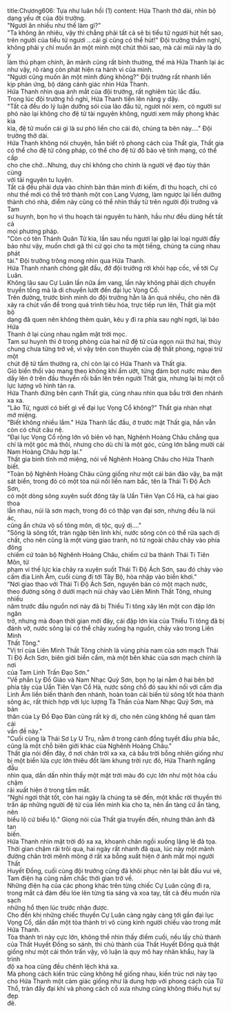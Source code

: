 title:Chương606: Tựa như luân hồi (1)
content:
Hứa Thanh thở dài, nhìn bộ dạng yếu ớt của đội trưởng.<br>"Ngươi ăn nhiều như thế làm gì?"<br>"Ta không ăn nhiêu, vậy thì chẳng phải tất cả sẽ bị tiểu tử ngươi hút hết sao,<br>trên người của tiểu tử ngươi …cái gì cũng có thể hút!" Đội trưởng thầm nghĩ,<br>không phải y chỉ muốn ăn một mình một chút thôi sao, mà cái mũi này là do y<br>làm thủ phạm chính, ăn mảnh cũng rất bình thường, thế mà Hứa Thanh lại ác<br>như vậy, rõ ràng còn phát hiện ra hành vi của mình.<br>"Ngươi cũng muốn ăn một mình đúng không?" Đội trưởng rất nhanh liền<br>kịp phản ứng, bộ dáng cảnh giác nhìn Hứa Thanh.<br>Hứa Thanh nhìn qua ánh mắt của đội trưởng, rất nghiêm túc lắc đầu.<br>Trong lúc đội trưởng hồ nghi, Hứa Thanh tiến lên nâng y dậy.<br>"Tất cả đều do lý luận dưỡng sói của lão đầu tử, ngươi nói xem, có người sư<br>phó nào lại không cho đệ tử tài nguyên không, ngươi xem mấy phong khác kia<br>kìa, đệ tử muốn cái gì là sư phó liền cho cái đó, chúng ta bên này...." Đội<br>trưởng thở dài.<br>Hứa Thanh không nói chuyện, hắn biết rõ phong cách của Thất gia, Thất gia<br>có thể cho đệ tử công pháp, có thể cho đệ tử đồ bảo vệ tính mạng, có thể cấp<br>cho che chở...Nhưng, duy chỉ không cho chính là người vệ đạo tùy thân cùng<br>với tài nguyên tu luyện.<br>Tất cả đều phải dựa vào chính bản thân mình đi kiếm, đi thu hoạch, chỉ có<br>như thế mới có thể trở thành một con Lang Vương, làm ngược lại liền dưỡng<br>thành chó nhà, điểm này cũng có thể nhìn thấy từ trên người đội trưởng và Tam<br>sư huynh, bọn họ vì thu hoạch tài nguyên tu hành, hầu như đều dùng hết tất cả<br>mọi phương pháp.<br>"Còn có tên Thánh Quân Tử kia, lần sau nếu ngươi lại gặp lại loại người đầy<br>bảo như vậy, muốn chơi gã thì cứ gọi cho ta một tiếng, chúng ta cùng nhau phát<br>tài." Đội trưởng trông mong nhìn qua Hứa Thanh.<br>Hứa Thanh nhanh chóng gật đầu, đỡ đội trưởng rời khỏi hạp cốc, về tới Cự<br>Luân.<br>Không lâu sau Cự Luân lần nữa ầm vang, lần này không phải dịch chuyển<br>truyền tống mà là di chuyển lướt đến đại lục Vọng Cổ.<br>Trên đường, trước bình minh do đội trưởng hẳn là ăn quá nhiều, cho nên đã<br>xảy ra chút vấn đề trong quá trình tiêu hóa, trực tiếp run lên, Thất gia một bộ<br>dạng đã quen nên không thèm quản, kêu y đi ra phía sau nghỉ ngơi, lại bảo Hứa<br>Thanh ở lại cùng nhau ngắm mặt trời mọc.<br>Tam sư huynh thì ở trong phòng của hai nữ đệ tử của ngọn núi thứ hai, thủy<br>chung chưa từng trở về, vì vậy trên con thuyền của đệ thất phong, ngoại trừ một<br>chút đệ tử tầm thường ra, chỉ còn lại có Hứa Thanh và Thất gia.<br>Gió biển thổi vào mang theo không khí ẩm ướt, từng đám bọt nước màu đen<br>dấy lên ở trên đầu thuyền rồi bắn lên trên người Thất gia, nhưng lại bị một cỗ<br>lực lượng vô hình tản ra.<br>Hứa Thanh đứng bên cạnh Thất gia, cùng nhau nhìn qua bầu trời đen nhánh<br>xa xa.<br>"Lão Tứ, ngươi có biết gì về đại lục Vọng Cổ không?" Thất gia nhàn nhạt<br>mở miệng.<br>"Biết không nhiều lắm." Hứa Thanh lắc đầu, ở trước mặt Thất gia, hắn vẫn<br>còn có chút câu nệ.<br>"Đại lục Vọng Cổ rộng lớn vô biên vô hạn, Nghênh Hoàng Châu chẳng qua<br>chỉ là một góc mà thôi, nhưng cho dù chỉ là một góc, cũng lớn bằng mười cái<br>Nam Hoàng Châu hợp lại."<br>Thất gia bình tĩnh mở miệng, nói về Nghênh Hoàng Châu cho Hứa Thanh<br>biết.<br>"Toàn bộ Nghênh Hoàng Châu cũng giống như một cái bán đảo vậy, ba mặt<br>sát biển, trong đó có một tòa núi nối liền nam bắc, tên là Thái Ti Độ Ách Sơn,<br>có một dòng sông xuyên suốt đông tây là Uẩn Tiên Vạn Cổ Hà, cả hai giao thoa<br>lẫn nhau, núi là sơn mạch, trong đó có thập vạn đại sơn, nhưng đều là núi ác,<br>cũng ẩn chứa vô số tông môn, dị tộc, quỷ dị...."<br>"Sông là sông tốt, tràn ngập tiên linh khí, nước sông còn có thể rửa sạch dị<br>chất, cho nên cũng là một vùng giao tranh, nó từ ngoài châu chảy vào phía đông<br>chiếm cứ toàn bộ Nghênh Hoàng Châu, chiếm cứ ba thành Thái Ti Tiên Môn, từ<br>phạm vi thế lực kia chảy ra xuyên suốt Thái Ti Độ Ách Sơn, sau đó chảy vào<br>cấm địa Linh Âm, cuối cùng đi tới Tây Bộ, hòa nhập vào biển khơi."<br>"Nơi giao thao với Thái Ti Độ Ách Sơn, nguyên bản có một mạch nước,<br>theo đường sông ở dưới mạch núi chảy vào Liên Minh Thất Tông, nhưng nhiều<br>năm trước đầu nguồn nơi này đã bị Thiểu Ti tông xây lên một con đập lớn ngăn<br>trở, nhưng mà đoạn thời gian mới đây, cái đập lớn kia của Thiểu Ti tông đã bị<br>đánh vỡ, nước sông lại có thể chảy xuống hạ nguồn, chảy vào trong Liên Minh<br>Thất Tông."<br>"Vị trí của Liên Minh Thất Tông chính là vùng phía nam của sơn mạch Thái<br>Ti Độ Ách Sơn, biên giới biển cấm, mà một bên khác của sơn mạch chính là nơi<br>của Tam Linh Trấn Đạo Sơn."<br>"Về phần Ly Đồ Giáo và Nam Nhạc Quỷ Sơn, bọn họ lại nằm ở hai bên bờ<br>phía tây của Uẩn Tiên Vạn Cổ Hà, nước sông chỗ đó sau khi nối với cấm địa<br>Linh Âm liền biến thành đen nhánh, hoàn toàn cải biến từ sông tốt hóa thành<br>sông ác, rất thích hợp với lực lượng Tà Thần của Nam Nhạc Quỷ Sơn, mà bản<br>thân của Ly Đồ Đạo Đàn cũng rất kỳ dị, cho nên cũng không hề quan tâm cái<br>vấn đề này."<br>"Cuối cùng là Thái Sơ Ly U Trụ, nằm ở trong cánh đồng tuyết đầu phía bắc,<br>cũng là một chỗ biên giới khác của Nghênh Hoàng Châu."<br>Thất gia nói đến đây, ở nơi chân trời xa xa, cả bầu trời bỗng nhiên giống như<br>bị một biển lửa cực lớn thiêu đốt làm khung trời rực đỏ, Hứa Thanh ngẩng đầu<br>nhìn qua, dần dần nhìn thấy một mặt trời màu đỏ cực lớn như một hỏa cầu chậm<br>rãi xuất hiện ở trong tầm mắt.<br>"Nghỉ ngơi thật tốt, còn hai ngày là chúng ta sẽ đến, một khắc rời thuyền thì<br>trấn áp những người đệ tử của liên minh kia cho ta, nên ẩn tàng cứ ẩn tàng, nên<br>biểu lộ cứ biểu lộ." Giọng nói của Thất gia truyền đến, nhưng thân ảnh đã tan<br>biến.<br>Hứa Thanh nhìn mặt trời đỏ xa xa, khoanh chân ngồi xuống lặng lẽ đả tọa.<br>Thời gian chậm rãi trôi qua, hai ngày rất nhanh đã qua, lúc này một mảnh<br>đường chân trời mênh mông ở rất xa bỗng xuất hiện ở ánh mắt mọi người Thất<br>Huyết Đồng, cuối cùng đội trưởng cũng đã khôi phục nên lại bắt đầu vui vẻ,<br>Tam điện hạ cũng nắm chắc thời gian trở về.<br>Những điện hạ của các phong khác trên từng chiếc Cự Luân cũng đi ra,<br>trong mắt cả đám đều lóe lên từng tia sáng và xoa tay, tất cả đều muốn rửa sạch<br>những hổ thẹn lúc trước nhận được.<br>Cho đến khi những chiếc thuyền Cự Luân càng ngày càng tới gần đại lục<br>Vọng Cổ, dần dần một tòa thành trì vô cùng kinh người chiếu vào trong mắt<br>Hứa Thanh.<br>Tòa thành trì này cực lớn, không thể nhìn thấy điểm cuối, nếu lấy chủ thành<br>của Thất Huyết Đồng so sánh, thì chủ thành của Thất Huyết Đồng quả thật<br>giống như một cái thôn trấn vậy, vô luận là quy mô hay nhân khẩu, hay là trình<br>độ xa hoa cũng đều chênh lệch khá xa.<br>Mà phong cách kiến trúc cũng không hề giống nhau, kiến trúc nơi này tạo<br>cho Hứa Thanh một cảm giác giống như là dung hợp với phong cách của Tử<br>Thổ, tràn đầy đại khí và phong cách cổ xưa nhưng cũng không thiếu hụt sự đẹp<br>đẽ.